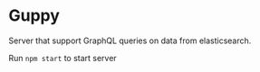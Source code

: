 # Guppy

Server that support GraphQL queries on data from elasticsearch. 

Run `npm start` to start server
